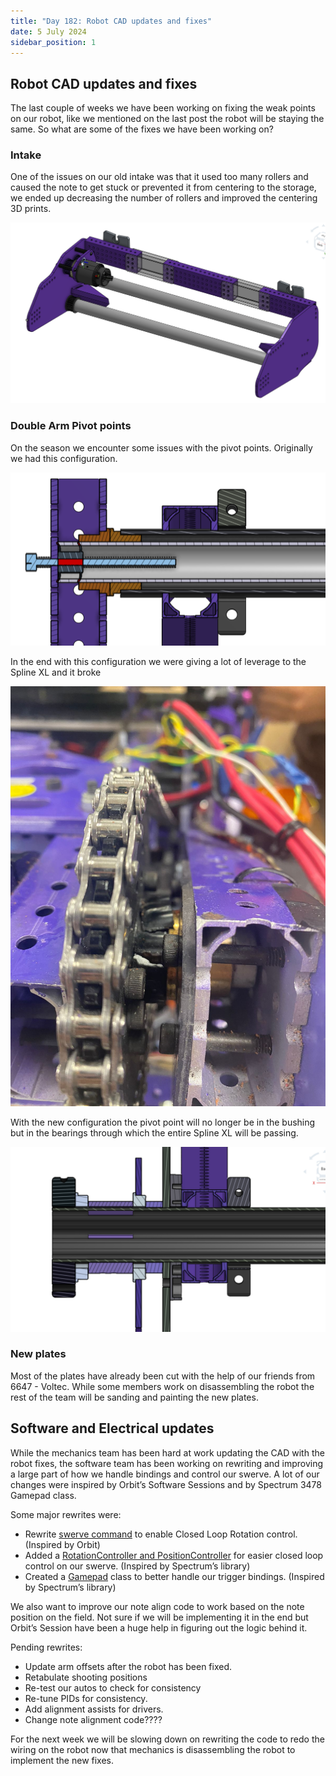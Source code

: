 ```yaml
---
title: "Day 182: Robot CAD updates and fixes"
date: 5 July 2024
sidebar_position: 1
---
```


## Robot CAD updates and fixes

The last couple of weeks we have been working on fixing the weak points on our robot, like we mentioned on the last post the robot will be staying the same. So what are some of the fixes we have been working on?

### Intake

One of the issues on our old intake was that it used too many rollers and caused the note to get stuck or prevented it from centering to the storage, we ended up decreasing the number of rollers and improved the centering 3D prints.

![Untitled](Untitled.png)

### Double Arm Pivot points

On the season we encounter some issues with the pivot points. Originally we had this configuration.

![Untitled](Untitled%201.png)

In the end with this configuration we were giving a lot of leverage to the Spline XL and it broke

![Untitled](Untitled%202.png)

With the new configuration the pivot point will no longer be in the bushing but in the bearings through which the entire Spline XL will be passing.

![Untitled](Untitled%203.png)

### New plates

Most of the plates have already been cut with the help of our friends from 6647 - Voltec. While some members work on disassembling the robot the rest of the team will be sanding and painting the new plates.

## Software and Electrical updates

While the mechanics team has been hard at work updating the CAD with the robot fixes, the software team has been working on rewriting and improving a large part of how we handle bindings and control our swerve. A lot of our changes were inspired by Orbit’s Software Sessions and by Spectrum 3478 Gamepad class.

Some major rewrites were:

- Rewrite [swerve command](https://github.com/Overture-7421/overturelib/blob/master/subsystems/Swerve/SwerveChassis/SwerveChassis.cpp) to enable Closed Loop Rotation control. (Inspired by Orbit)
- Added a [RotationController and PositionController](https://github.com/Overture-7421/overturelib/tree/master/Controllers) for easier closed loop control on our swerve. (Inspired by Spectrum’s library)
- Created a [Gamepad](https://github.com/Overture-7421/overturelib/tree/master/Gamepad) class to better handle our trigger bindings. (Inspired by Spectrum’s library)

We also want to improve our note align code to work based on the note position on the field. Not sure if we will be implementing it in the end but Orbit’s Session have been a huge help in figuring out the logic behind it.

Pending rewrites:

- Update arm offsets after the robot has been fixed.
- Retabulate shooting positions
- Re-test our autos to check for consistency
- Re-tune PIDs for consistency.
- Add alignment assists for drivers.
- Change note alignment code????

For the next week we will be slowing down on rewriting the code to redo the wiring on the robot now that mechanics is disassembling the robot to implement the new fixes.
